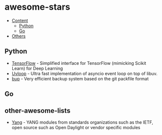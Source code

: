 awesome-stars
=============

- [Content](#awesome-stars)
    - [Python](#python)
    - [Go](#go)
- [Others](#other-awesome-lists)

## Python

* [TensorFlow](https://github.com/tensorflow/skflow) - Simplified interface for TensorFlow (mimicking Scikit Learn) for Deep Learning
* [Uvloop](https://github.com/MagicStack/uvloop) - Ultra fast implementation of asyncio event loop on top of libuv.
* [bup](https://github.com/bup/bup) - Very efficient backup system based on the git packfile format

## Go



## other-awesome-lists

* [Yang](https://github.com/YangModels/yang) - YANG modules from standards organizations such as the IETF, open source such as Open Daylight or vendor specific modules
